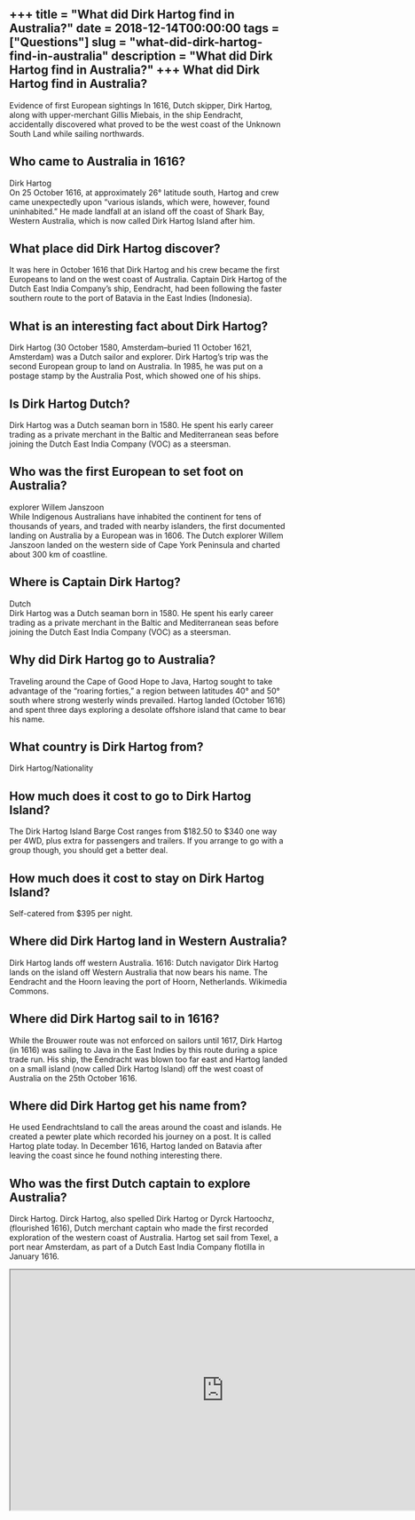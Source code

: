 +++
title = "What did Dirk Hartog find in Australia?"
date = 2018-12-14T00:00:00
tags = ["Questions"]
slug = "what-did-dirk-hartog-find-in-australia"
description = "What did Dirk Hartog find in Australia?"
+++
What did Dirk Hartog find in Australia?
---------------------------------------

Evidence of first European sightings In 1616, Dutch skipper, Dirk Hartog, along with upper-merchant Gillis Miebais, in the ship Eendracht, accidentally discovered what proved to be the west coast of the Unknown South Land while sailing northwards.

Who came to Australia in 1616?
------------------------------

Dirk Hartog  
On 25 October 1616, at approximately 26° latitude south, Hartog and crew came unexpectedly upon “various islands, which were, however, found uninhabited.” He made landfall at an island off the coast of Shark Bay, Western Australia, which is now called Dirk Hartog Island after him.

What place did Dirk Hartog discover?
------------------------------------

It was here in October 1616 that Dirk Hartog and his crew became the first Europeans to land on the west coast of Australia. Captain Dirk Hartog of the Dutch East India Company’s ship, Eendracht, had been following the faster southern route to the port of Batavia in the East Indies (Indonesia).

What is an interesting fact about Dirk Hartog?
----------------------------------------------

Dirk Hartog (30 October 1580, Amsterdam–buried 11 October 1621, Amsterdam) was a Dutch sailor and explorer. Dirk Hartog’s trip was the second European group to land on Australia. In 1985, he was put on a postage stamp by the Australia Post, which showed one of his ships.

Is Dirk Hartog Dutch?
---------------------

Dirk Hartog was a Dutch seaman born in 1580. He spent his early career trading as a private merchant in the Baltic and Mediterranean seas before joining the Dutch East India Company (VOC) as a steersman.

Who was the first European to set foot on Australia?
----------------------------------------------------

explorer Willem Janszoon  
While Indigenous Australians have inhabited the continent for tens of thousands of years, and traded with nearby islanders, the first documented landing on Australia by a European was in 1606. The Dutch explorer Willem Janszoon landed on the western side of Cape York Peninsula and charted about 300 km of coastline.

Where is Captain Dirk Hartog?
-----------------------------

Dutch  
Dirk Hartog was a Dutch seaman born in 1580. He spent his early career trading as a private merchant in the Baltic and Mediterranean seas before joining the Dutch East India Company (VOC) as a steersman.

Why did Dirk Hartog go to Australia?
------------------------------------

Traveling around the Cape of Good Hope to Java, Hartog sought to take advantage of the “roaring forties,” a region between latitudes 40° and 50° south where strong westerly winds prevailed. Hartog landed (October 1616) and spent three days exploring a desolate offshore island that came to bear his name.

What country is Dirk Hartog from?
---------------------------------

Dirk Hartog/Nationality

How much does it cost to go to Dirk Hartog Island?
--------------------------------------------------

The Dirk Hartog Island Barge Cost ranges from $182.50 to $340 one way per 4WD, plus extra for passengers and trailers. If you arrange to go with a group though, you should get a better deal.

How much does it cost to stay on Dirk Hartog Island?
----------------------------------------------------

Self-catered from $395 per night.

Where did Dirk Hartog land in Western Australia?
------------------------------------------------

Dirk Hartog lands off western Australia. 1616: Dutch navigator Dirk Hartog lands on the island off Western Australia that now bears his name. The Eendracht and the Hoorn leaving the port of Hoorn, Netherlands. Wikimedia Commons.

Where did Dirk Hartog sail to in 1616?
--------------------------------------

While the Brouwer route was not enforced on sailors until 1617, Dirk Hartog (in 1616) was sailing to Java in the East Indies by this route during a spice trade run. His ship, the Eendracht was blown too far east and Hartog landed on a small island (now called Dirk Hartog Island) off the west coast of Australia on the 25th October 1616.

Where did Dirk Hartog get his name from?
----------------------------------------

He used Eendrachtsland to call the areas around the coast and islands. He created a pewter plate which recorded his journey on a post. It is called Hartog plate today. In December 1616, Hartog landed on Batavia after leaving the coast since he found nothing interesting there.

Who was the first Dutch captain to explore Australia?
-----------------------------------------------------

Dirck Hartog. Dirck Hartog, also spelled Dirk Hartog or Dyrck Hartoochz, (flourished 1616), Dutch merchant captain who made the first recorded exploration of the western coast of Australia. Hartog set sail from Texel, a port near Amsterdam, as part of a Dutch East India Company flotilla in January 1616.

<iframe allow="accelerometer; autoplay; clipboard-write; encrypted-media; gyroscope; picture-in-picture" allowfullscreen="" class="__youtube_prefs__  epyt-is-override  no-lazyload" data-no-lazy="1" data-origheight="433" data-origwidth="770" data-skipgform_ajax_framebjll="" height="433" id="_ytid_99445" loading="lazy" src="https://www.youtube.com/embed/EzEHPHjCIdA?enablejsapi=1&autoplay=0&cc_load_policy=0&cc_lang_pref=&iv_load_policy=1&loop=0&modestbranding=0&rel=1&fs=1&playsinline=0&autohide=2&theme=dark&color=red&controls=1&" title="YouTube player" width="770"></iframe>